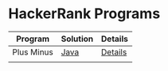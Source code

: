 # HackerRank Programs


| Program    | Solution                                                     | Details                                                                                       |
|------------| -------------------------------------------------------------- | ----------------------------------------------------------------------------------------------- |
| Plus Minus | [Java](src/main/java/org/learning/hackerrank/PlusMinus.java) | [Details](https://www.hackerrank.com/challenges/one-month-preparation-kit-plus-minus/problem) |
|            |                                                              |                                                                                               |
